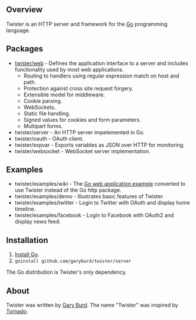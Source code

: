 ## Overview

Twister is an HTTP server and framework for the [Go](http://golang.org/) programming language.

## Packages

* [twister/web](tree/master/expvar) - Defines the application interface to a server and includes functionality used by most web applications.
  * Routing to handlers using regular expression match on host and path.
  * Protection against cross site request forgery.
  * Extensible model for middleware.
  * Cookie parsing.
  * WebSockets.
  * Static file handling.
  * Signed values for cookies and form parameters.
  * Multipart forms.
* twister/server - An HTTP server impelemented in Go.
* twister/oauth - OAuth client.
* twister/expvar - Exports variables as JSON over HTTP for monitoring.
* twister/websocket - WebSocket server implementation.

## Examples

* twister/examples/wiki - The [Go web application example](http://golang.org/doc/codelab/wiki/) converted to use Twister instead of the Go http package.
* twister/examples/demo - Illustrates basic features of Twister.
* twister/examples/twitter - Login to Twitter with OAuth and display home timeline.
* twister/examples/facebook - Login to Facebook with OAuth2 and display news feed.

## Installation

1. [Install Go](http://golang.org/doc/install.html).
3. `goinstall github.com/garyburd/twister/server`

The Go distribution is Twister's only dependency.

## About

Twister was written by [Gary Burd](http://gary.beagledreams.com/). The name
"Twister" was inspired by [Tornado](http://tornadoweb.org/").

